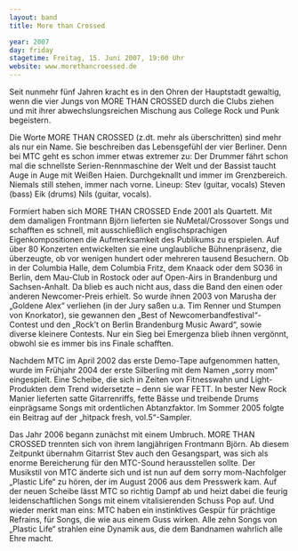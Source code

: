 ```yaml
---
layout: band
title: More than Crossed

year: 2007
day: friday
stagetime: Freitag, 15. Juni 2007, 19:00 Uhr
website: www.morethancroessed.de
---
```

Seit nunmehr fünf Jahren kracht es in den Ohren der Hauptstadt gewaltig, wenn die vier Jungs von MORE THAN CROSSED durch die Clubs ziehen und mit ihrer abwechslungsreichen Mischung aus College Rock und Punk begeistern.


Die Worte MORE THAN CROSSED (z.dt. mehr als überschritten) sind mehr als nur ein Name. Sie beschreiben das Lebensgefühl der vier Berliner. Denn bei MTC geht es schon immer etwas extremer zu: Der Drummer fährt schon mal die schnellste Serien-Rennmaschine der Welt und der Bassist taucht Auge in Auge mit Weißen Haien. Durchgeknallt und immer im Grenzbereich. Niemals still stehen, immer nach vorne. Lineup: Stev (guitar, vocals) Steven (bass) Eik (drums) Nils (guitar, vocals).


Formiert haben sich MORE THAN CROSSED Ende 2001 als Quartett. Mit dem damaligen Frontmann Björn lieferten sie NuMetal/Crossover Songs und schafften es schnell, mit ausschließlich englischsprachigen Eigenkompositionen die Aufmerksamkeit des Publikums zu erspielen. Auf über 80 Konzerten entwickelten sie eine unglaubliche Bühnenpräsenz, die überzeugte, ob vor wenigen hundert oder mehreren tausend Besuchern. Ob in der Columbia Halle, dem Columbia Fritz, dem Knaack oder dem SO36 in Berlin, dem Mau-Club in Rostock oder auf Open-Airs in Brandenburg und Sachsen-Anhalt. Da blieb es auch nicht aus, dass die Band den einen oder anderen Newcomer-Preis erhielt. So wurde ihnen 2003 von Marusha der „Goldene Alex“ verliehen (in der Jury saßen u.a. Tim Renner und Stumpen von Knorkator), sie gewannen den „Best of Newcomerbandfestival“-Contest und den „Rock’t on Berlin Brandenburg Music Award“, sowie diverse kleinere Contests. Nur ein Sieg bei Emergenza blieb ihnen vergönnt, obwohl sie es immer bis ins Finale schafften.


Nachdem MTC im April 2002 das erste Demo-Tape aufgenommen hatten, wurde im Frühjahr 2004 der erste Silberling mit dem Namen „sorry mom“ eingespielt. Eine Scheibe, die sich in Zeiten von Fitnesswahn und Light-Produkten dem Trend widersetzte – denn sie war FETT. In bester New Rock Manier lieferten satte Gitarrenriffs, fette Bässe und treibende Drums einprägsame Songs mit ordentlichen Abtanzfaktor. Im Sommer 2005 folgte ein Beitrag auf der „hitpack fresh, vol.5“-Sampler.


Das Jahr 2006 begann zunächst mit einem Umbruch. MORE THAN CROSSED trennten sich von ihrem langjährigen Frontmann Björn. Ab diesem Zeitpunkt übernahm Gitarrist Stev auch den Gesangspart, was sich als enorme Bereicherung für den MTC-Sound herausstellen sollte. Der Musikstil von MTC änderte sich und ist nun auf dem sorry mom-Nachfolger „Plastic Life“ zu hören, der im August 2006 aus dem Presswerk kam. Auf der neuen Scheibe lässt MTC so richtig Dampf ab und heizt dabei die feurig leidenschaftlichen Songs mit einem vitalisierenden Schuss Pop auf. Und wieder merkt man eins: MTC haben ein instinktives Gespür für prächtige Refrains, für Songs, die wie aus einem Guss wirken. Alle zehn Songs von „Plastic Life“ strahlen eine Dynamik aus, die dem Bandnamen wahrlich alle Ehre macht.
